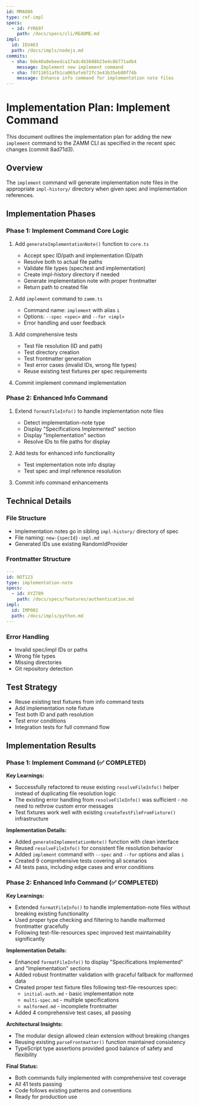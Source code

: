```yaml
---
id: MMA086
type: ref-impl
specs:
  - id: FYR697
    path: /docs/specs/cli/README.md
impl:
  id: IEU463
  path: /docs/impls/nodejs.md
commits:
  - sha: 0de40a8ebeedca17adc4b3688b23e4c8b771adb4
    message: Implement new implement command
  - sha: f0711651afb1ca065afeb72fc3e43b35eb80f74b
    message: Enhance info command for implementation note files
---
```


# Implementation Plan: Implement Command

This document outlines the implementation plan for adding the new `implement` command to the ZAMM CLI as specified in the recent spec changes (commit 8ad71d3).

## Overview

The `implement` command will generate implementation note files in the appropriate `impl-history/` directory when given spec and implementation references.

## Implementation Phases

### Phase 1: Implement Command Core Logic

1. Add `generateImplementationNote()` function to `core.ts`
   - Accept spec ID/path and implementation ID/path
   - Resolve both to actual file paths
   - Validate file types (spec/test and implementation)
   - Create impl-history directory if needed
   - Generate implementation note with proper frontmatter
   - Return path to created file

2. Add `implement` command to `zamm.ts`
   - Command name: `implement` with alias `i`
   - Options: `--spec <spec>` and `--for <impl>`
   - Error handling and user feedback

3. Add comprehensive tests
   - Test file resolution (ID and path)
   - Test directory creation
   - Test frontmatter generation
   - Test error cases (invalid IDs, wrong file types)
   - Reuse existing test fixtures per spec requirements

4. Commit implement command implementation

### Phase 2: Enhanced Info Command

1. Extend `formatFileInfo()` to handle implementation note files
   - Detect implementation-note type
   - Display "Specifications Implemented" section
   - Display "Implementation" section
   - Resolve IDs to file paths for display

2. Add tests for enhanced info functionality
   - Test implementation note info display
   - Test spec and impl reference resolution

3. Commit info command enhancements

## Technical Details

### File Structure

- Implementation notes go in sibling `impl-history/` directory of spec
- File naming: `new-{specId}-impl.md`
- Generated IDs use existing RandomIdProvider

### Frontmatter Structure

```yaml
---
id: NOT123
type: implementation-note
specs:
  - id: XYZ789
    path: /docs/specs/features/authentication.md
impl:
  id: IMP002
  path: /docs/impls/python.md
---
```

### Error Handling

- Invalid spec/impl IDs or paths
- Wrong file types
- Missing directories
- Git repository detection

## Test Strategy

- Reuse existing test fixtures from info command tests
- Add implementation note fixture
- Test both ID and path resolution
- Test error conditions
- Integration tests for full command flow

## Implementation Results

### Phase 1: Implement Command (✅ COMPLETED)

**Key Learnings:**

- Successfully refactored to reuse existing `resolveFileInfo()` helper instead of duplicating file resolution logic
- The existing error handling from `resolveFileInfo()` was sufficient - no need to rethrow custom error messages
- Test fixtures work well with existing `createTestFileFromFixture()` infrastructure

**Implementation Details:**

- Added `generateImplementationNote()` function with clean interface
- Reused `resolveFileInfo()` for consistent file resolution behavior
- Added `implement` command with `--spec` and `--for` options and alias `i`
- Created 9 comprehensive tests covering all scenarios
- All tests pass, including edge cases and error conditions

### Phase 2: Enhanced Info Command (✅ COMPLETED)

**Key Learnings:**

- Extended `formatFileInfo()` to handle implementation-note files without breaking existing functionality
- Used proper type checking and filtering to handle malformed frontmatter gracefully
- Following test-file-resources spec improved test maintainability significantly

**Implementation Details:**

- Enhanced `formatFileInfo()` to display "Specifications Implemented" and "Implementation" sections
- Added robust frontmatter validation with graceful fallback for malformed data
- Created proper test fixture files following test-file-resources spec:
  - `initial-auth.md` - basic implementation note
  - `multi-spec.md` - multiple specifications
  - `malformed.md` - incomplete frontmatter
- Added 4 comprehensive test cases, all passing

**Architectural Insights:**

- The modular design allowed clean extension without breaking changes
- Reusing existing `parseFrontmatter()` function maintained consistency
- TypeScript type assertions provided good balance of safety and flexibility

**Final Status:**

- Both commands fully implemented with comprehensive test coverage
- All 41 tests passing
- Code follows existing patterns and conventions
- Ready for production use
